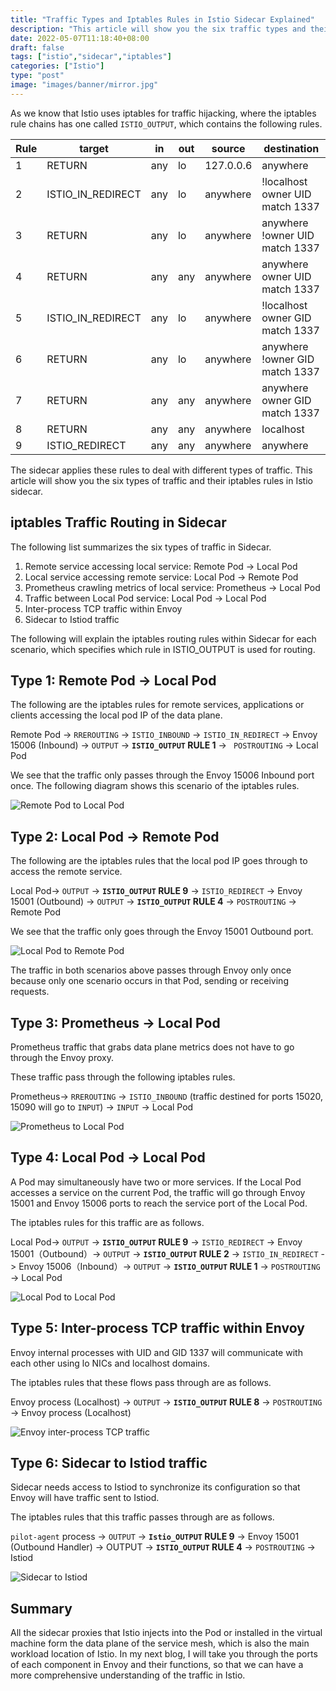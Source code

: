 ```yaml
---
title: "Traffic Types and Iptables Rules in Istio Sidecar Explained"
description: "This article will show you the six traffic types and their iptables rules in Istio sidecar, and take you through the whole diagram in a schematic format."
date: 2022-05-07T11:18:40+08:00
draft: false
tags: ["istio","sidecar","iptables"]
categories: ["Istio"]
type: "post"
image: "images/banner/mirror.jpg"
---
```


As we know that Istio uses iptables for traffic hijacking, where the iptables rule chains has one called `ISTIO_OUTPUT`, which contains the following rules.

| **Rule** | **target**        | **in** | **out** | **source** | **destination**                 |
| -------- | ----------------- | ------ | ------- | ---------- | ------------------------------- |
| 1        | RETURN            | any    | lo      | 127.0.0.6  | anywhere                        |
| 2        | ISTIO_IN_REDIRECT | any    | lo      | anywhere   | !localhost owner UID match 1337 |
| 3        | RETURN            | any    | lo      | anywhere   | anywhere !owner UID match 1337  |
| 4        | RETURN            | any    | any     | anywhere   | anywhere owner UID match 1337   |
| 5        | ISTIO_IN_REDIRECT | any    | lo      | anywhere   | !localhost owner GID match 1337 |
| 6        | RETURN            | any    | lo      | anywhere   | anywhere !owner GID match 1337  |
| 7        | RETURN            | any    | any     | anywhere   | anywhere owner GID match 1337   |
| 8        | RETURN            | any    | any     | anywhere   | localhost                       |
| 9        | ISTIO_REDIRECT    | any    | any     | anywhere   | anywhere                        |

The sidecar applies these rules to deal with different types of traffic. This article will show you the six types of traffic and their iptables rules in Istio sidecar.

## iptables Traffic Routing in Sidecar

The following list summarizes the six types of traffic in Sidecar.

 1. Remote service accessing local service: Remote Pod -> Local Pod
 2. Local service accessing remote service: Local Pod -> Remote Pod
 3. Prometheus crawling metrics of local service: Prometheus -> Local Pod
 4. Traffic between Local Pod service: Local Pod -> Local Pod
 5. Inter-process TCP traffic within Envoy
 6. Sidecar to Istiod traffic

The following will explain the iptables routing rules within Sidecar for each scenario, which specifies which rule in ISTIO_OUTPUT is used for routing.

## Type 1: Remote Pod -> Local Pod

The following are the iptables rules for remote services, applications or clients accessing the local pod IP of the data plane.

Remote Pod -> `RREROUTING` -> `ISTIO_INBOUND` -> `ISTIO_IN_REDIRECT` -> Envoy 15006 (Inbound) -> `OUTPUT` -> **`ISTIO_OUTPUT` RULE 1** -> ` POSTROUTING` -> Local Pod

We see that the traffic only passes through the Envoy 15006 Inbound port once. The following diagram shows this scenario of the iptables rules.

![Remote Pod to Local Pod](remote-pod-local-pod.svg)

## Type 2: Local Pod -> Remote Pod

The following are the iptables rules that the local pod IP goes through to access the remote service.

Local Pod-> `OUTPUT` -> **`ISTIO_OUTPUT` RULE 9** -> `ISTIO_REDIRECT` -> Envoy 15001 (Outbound) -> `OUTPUT` -> **`ISTIO_OUTPUT` RULE 4** -> `POSTROUTING` -> Remote Pod

We see that the traffic only goes through the Envoy 15001 Outbound port. 

![Local Pod to Remote Pod](local-pod-remote-pod.svg)

The traffic in both scenarios above passes through Envoy only once because only one scenario occurs in that Pod, sending or receiving requests.

## Type 3: Prometheus -> Local Pod

Prometheus traffic that grabs data plane metrics does not have to go through the Envoy proxy.

These traffic pass through the following iptables rules.

Prometheus-> `RREROUTING` -> `ISTIO_INBOUND` (traffic destined for ports 15020, 15090 will go to `INPUT`) -> `INPUT`  -> Local Pod

![Prometheus to Local Pod](prometheus-local-pod.svg)

## Type 4: Local Pod -> Local Pod

A Pod may simultaneously have two or more services. If the Local Pod accesses a service on the current Pod, the traffic will go through Envoy 15001 and Envoy 15006 ports to reach the service port of the Local Pod.

The iptables rules for this traffic are as follows.

Local Pod-> `OUTPUT` -> **`ISTIO_OUTPUT` RULE 9** -> `ISTIO_REDIRECT` -> Envoy 15001（Outbound）-> `OUTPUT` -> **`ISTIO_OUTPUT` RULE 2** -> `ISTIO_IN_REDIRECT` -> Envoy 15006（Inbound）-> `OUTPUT` -> **`ISTIO_OUTPUT` RULE 1** -> `POSTROUTING` -> Local Pod

![Local Pod to Local Pod](local-pod-local-pod.svg)

## Type 5: Inter-process TCP traffic within Envoy

Envoy internal processes with UID and GID 1337 will communicate with each other using lo NICs and localhost domains.

The iptables rules that these flows pass through are as follows.

Envoy process (Localhost) -> `OUTPUT` -> **`ISTIO_OUTPUT` RULE 8** -> `POSTROUTING` -> Envoy process (Localhost)

![Envoy inter-process TCP traffic](envoy-internal-tcp-traffic.svg)

## Type 6: Sidecar to Istiod traffic

Sidecar needs access to Istiod to synchronize its configuration so that Envoy will have traffic sent to Istiod.

The iptables rules that this traffic passes through are as follows.

`pilot-agent` process -> `OUTPUT` -> **`Istio_OUTPUT` RULE 9** -> Envoy 15001 (Outbound Handler) -> OUTPUT -> **`ISTIO_OUTPUT` RULE 4** -> `POSTROUTING`  -> Istiod

![Sidecar to Istiod](sidecar-istiod.svg)

## Summary

All the sidecar proxies that Istio injects into the Pod or installed in the virtual machine form the data plane of the service mesh, which is also the main workload location of Istio. In my next blog, I will take you through the ports of each component in Envoy and their functions, so that we can have a more comprehensive understanding of the traffic in Istio.

